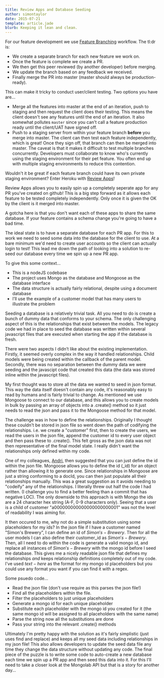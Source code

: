 ```yaml
---
title: Review Apps and Database Seeding
author: simontaylor
date: 2015-07-21
template: article.jade
blurb: Keeping it lean and clean.
---
```


For our feature development we use [Feature Branching](https://www.atlassian.com/git/tutorials/comparing-workflows/feature-branch-workflow) workflow. The tl:dr is:

* We create a separate branch for each new feature we work on. 
* Once the feature is complete we create a PR.
* We then get this peer reviewed (by another developer) before merging.
* We update the branch based on any feedback we received.
* Finally merge the PR into master (master should always be production-ready).

This can make it tricky to conduct user/client testing. Two options you have are...

* Merge all the features into master at the end of an iteration, push to staging and then request the client does their testing. This means the client doesn't see any features until the end of an iteration. It also somewhat pollutes `master` since you can't call a feature production ready until the client/UAT have signed off.
* Push to a staging server from within your feature branch **before** you merge into master. The client can then test each feature independently, which is great! Once they sign off, that branch can then be merged into master. The caveat is that it makes it difficult to test multiple branches concurrently. Developers must collaborate to know who's currently using the staging environment for their pet feature. You often end up with multiple staging environments to reduce this contention.

Wouldn't it be great if each feature branch could have its own private staging environment? Enter Heroku with [Review Apps](https://devcenter.heroku.com/articles/github-integration-review-apps)!

Review Apps allows you to easily spin up a completely seperate app for any PR you've created on github! This is a big step forward as it allows each feature to be tested completely independently. Only once it is given the OK by the client is it merged into master.

A gotcha here is that you don't want each of these apps to share the same database. If your feature contains a schema change you're going to have a bad time.

The ideal state is to have a separate database for each PR app. For this to work we need to seed some data into the database for the client to use. At a bare minimum we'd need to create user accounts so the client can actually login to test! This lead me down the path of looking into a solution to re-seed our database every time we spin up a new PR app.

To give this some context...

* This is a nodeJS codebase
* The project uses Mongo as the database and Mongoose as the database interface
* The data structure is actually fairly relational, despite using a document database
* I’ll use the example of a customer model that has many users to illustrate the problem

Seeding a database is a relatively trivial task. All you need to do is create a bunch of dummy data that conforms to your schema. The only challenging aspect of this is the relationships that exist between the models. The legacy code we had in place to seed the database was written within several javascript files that are executed when starting the app if the database is fresh.

There were two aspects I didn’t like about the existing implementation. Firstly, it seemed overly complex in the way it handled relationships. Child models were being created within the callback of the parent model. Secondly, there was no separation between the dummy data we were seeding and the javascipt code that created this data (the data was stored inline within the javascript files).

My first thought was to store all the data we wanted to seed in json format. This way the data itself doesn't contain any code, it's reasonably easy to read by humans and is fairly trivial to change. As mentioned we use Mongoose to connect to our database, and this allows you to create models in bulk by passing an array of objects into a .create() method so it just needs to read the json and pass it to the Mongoose method for that model.

The challenge was in how to define the relationships. Originally I thought these couldn't be stored in json file so went down the path of codifying the relationships. i.e. we create a "customer" first, then to create the users, we read the users in the json file, append the customer id to every user object and then pass these to .create(). This felt gross as the json data was not then representative of the final model state. I really didn't want the relationships only defined within my code.

One of my colleagues, [Andri](https://github.com/moll), then suggested that you can just define the id within the json file. Mongoose allows you to define the id (_id) for an object rather than allowing it to generate one. Since relationships in Mongoose are just a string conforming to a docId, you can then just populate all their relationships manually. This was a great suggestion as it avoids needing to "codeify" any of the relationships. I literally threw out half the code I had written. (I challenge you to find a better feeling than a commit that has negative LOC). The only downside to this approach is with Mongo the ids are a 24 character hex string (A-F, 0-9 characters only). Seeing that a user is a child of customer "a000000000000000000000001" was not the level of readability I was aiming for.

It then occured to me, why not do a simple substitution using some placeholders for my ids? In the json file if I have a customer named "Simon's Brewery", I can define an id of $Simon's-Brewery$. Then for all the user models I can also define their customer_id as $Simon's-Brewery$. Then, all I need to do within the code is generate a valid mongo id, and replace all instances of $Simon's-Brewery$ with the mongo id before I seed the database. This gives me a nicely readable json file that defines my relationships _and_ keeps relationship definitions completely out of my code. I've used $text-here$ as the format for my mongo id placeholders but you could use any format you want if you can find it with a regex.

Some psuedo code...

* Read the json file (don't use require as this parses the json file!)
* Find all the placeholders within the file.
* Filter the placeholders to just unique placeholders
* Generate a mongo id for each unique placeholder
* Substitute each placeholder with the mongo id you created for it (the same mongo id will be assigned to all placeholders with the same name)
* Parse the string now all the substitutions are done
* Pass your string into the relevant .create() methods

Ultimately I'm pretty happy with the solution as it's fairly simplistic (just uses find and replace) and keeps all my seed data including relationships in my json file! This also allows developers to update the seed data file any time they change the data structure without updating any code. The final piece of the puzzle is to write some code to auto-create a new database each time we spin up a PR app and then seed this data into it. For this I'll need to take a closer look at the Mongolab API but that is a story for another day...
